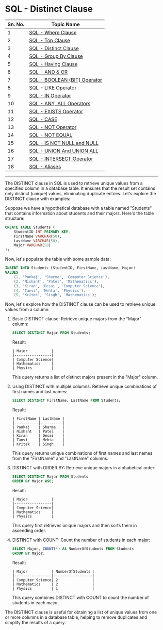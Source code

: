 # SQL - Distinct Clause
| Sn. No. | Topic Name                                                                                                       |
|---------|------------------------------------------------------------------------------------------------------------------|
| 1       | [SQL - Where Clause](WhereClause.md)                                                                           |
| 2       | [SQL - Top Clause](TopClause.md)                                                                               |
| 3       | [SQL - Distinct Clause](DistinctClause.md)                                                                     |
| 4       | [SQL - Group By Clause](GroupByClause.md)                                                                     |
| 5       | [SQL - Having Clause](HavingClause.md)                                                                         |
| 6       | [SQL - AND & OR](AND_OR.md)                                                                                   |
| 7       | [SQL - BOOLEAN (BIT) Operator](BOOLEAN_BIT_Operator.md)                                                         |
| 8       | [SQL - LIKE Operator](LIKEOperator.md)                                                                         |
| 9      | [SQL - IN Operator](INOperator.md)                                                                             |
| 10      | [SQL - ANY, ALL Operators](ANYALLOperators.md)                                                                 |
| 11      | [SQL - EXISTS Operator](EXISTSOperator.md)                                                                     |
| 12      | [SQL - CASE](CASE.md)                                                                                         |
| 13      | [SQL - NOT Operator](NOTOperator.md)                                                                           |
| 14      | [SQL - NOT EQUAL](NOTEQUAL.md)                                                                                |
| 15      | [SQL - IS NOT NULL and NULL](null_not_null.md)                                                                |
| 16      | [SQL - UNION And UNION ALL](UNION_UNIONALL.md)                                                                |
| 17      | [SQL - INTERSECT Operator](INTERSECT_EXCEPT_Operator.md)                                                         |
| 18      | [SQL - Aliases](Aliases.md)                                                                                  |

--------

The DISTINCT clause in SQL is used to retrieve unique values from a specified column in a database table. It ensures that the result set contains only distinct (unique) values, eliminating duplicate entries. Let's explore the DISTINCT clause with examples:

Suppose we have a hypothetical database with a table named "Students" that contains information about students and their majors. Here's the table structure:

```sql
CREATE TABLE Students (
    StudentID INT PRIMARY KEY,
    FirstName VARCHAR(50),
    LastName VARCHAR(50),
    Major VARCHAR(50)
);
```

Now, let's populate the table with some sample data:

```sql
INSERT INTO Students (StudentID, FirstName, LastName, Major)
VALUES
    (1, 'Pankaj', 'Sharma', 'Computer Science'),
    (2, 'Nishant', 'Patel', 'Mathematics'),
    (3, 'Kiran', 'Desai', 'Computer Science'),
    (4, 'Tanvi', 'Mehta', 'Physics'),
    (5, 'Kritek', 'Singh', 'Mathematics');
```

Now, let's explore how the DISTINCT clause can be used to retrieve unique values from a column:

1. Basic DISTINCT clause:
   Retrieve unique majors from the "Major" column:

   ```sql
   SELECT DISTINCT Major FROM Students;
   ```

   Result:
   ```
   | Major           |
   |-----------------|
   | Computer Science|
   | Mathematics     |
   | Physics         |
   ```

   This query returns a list of distinct majors present in the "Major" column.

2. Using DISTINCT with multiple columns:
   Retrieve unique combinations of first names and last names:

   ```sql
   SELECT DISTINCT FirstName, LastName FROM Students;
   ```

   Result:
   ```
   | FirstName | LastName |
   |-----------|----------|
   | Pankaj    | Sharma   |
   | Nishant   | Patel    |
   | Kiran     | Desai    |
   | Tanvi     | Mehta    |
   | Kritek    | Singh    |
   ```

   This query returns unique combinations of first names and last names from the "FirstName" and "LastName" columns.

3. DISTINCT with ORDER BY:
   Retrieve unique majors in alphabetical order:

   ```sql
   SELECT DISTINCT Major FROM Students
   ORDER BY Major ASC;
   ```

   Result:
   ```
   | Major           |
   |-----------------|
   | Computer Science|
   | Mathematics     |
   | Physics         |
   ```

   This query first retrieves unique majors and then sorts them in ascending order.

4. DISTINCT with COUNT:
   Count the number of students in each major:

   ```sql
   SELECT Major, COUNT(*) AS NumberOfStudents FROM Students
   GROUP BY Major;
   ```

   Result:
   ```
   | Major           | NumberOfStudents |
   |-----------------|------------------|
   | Computer Science| 2                |
   | Mathematics     | 2                |
   | Physics         | 1                |
   ```

   This query combines DISTINCT with COUNT to count the number of students in each major.

The DISTINCT clause is useful for obtaining a list of unique values from one or more columns in a database table, helping to remove duplicates and simplify the results of a query.
